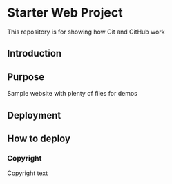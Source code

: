 # Starter Web Project

This repository is for showing how Git and GitHub work

## Introduction

## Purpose

Sample website with plenty of files for demos

## Deployment

## How to deploy

### Copyright
 Copyright text